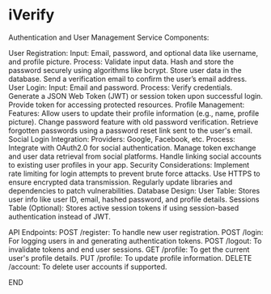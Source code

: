 # iVerify
Authentication and User Management Service
Components:

User Registration:
Input: Email, password, and optional data like username, and profile picture.
Process:
Validate input data.
Hash and store the password securely using algorithms like bcrypt.
Store user data in the database.
Send a verification email to confirm the user’s email address.
User Login:
Input: Email and password.
Process:
Verify credentials.
Generate a JSON Web Token (JWT) or session token upon successful login.
Provide token for accessing protected resources.
Profile Management:
Features:
Allow users to update their profile information (e.g., name, profile picture).
Change password feature with old password verification.
Retrieve forgotten passwords using a password reset link sent to the user's email.
Social Login Integration:
Providers: Google, Facebook, etc.
Process:
Integrate with OAuth2.0 for social authentication.
Manage token exchange and user data retrieval from social platforms.
Handle linking social accounts to existing user profiles in your app.
Security Considerations:
Implement rate limiting for login attempts to prevent brute force attacks.
Use HTTPS to ensure encrypted data transmission.
Regularly update libraries and dependencies to patch vulnerabilities.
Database Design:
User Table: Stores user info like user ID, email, hashed password, and profile details.
Sessions Table (Optional): Stores active session tokens if using session-based authentication instead of JWT.

API Endpoints:
POST /register: To handle new user registration.
POST /login: For logging users in and generating authentication tokens.
POST /logout: To invalidate tokens and end user sessions.
GET /profile: To get the current user's profile details.
PUT /profile: To update profile information.
DELETE /account: To delete user accounts if supported.

END